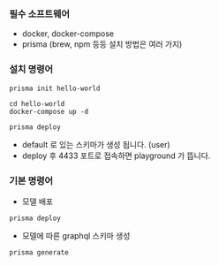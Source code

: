 ### 필수 소프트웨어
- docker, docker-compose
- prisma (brew, npm 등등 설치 방법은 여러 가지)

### 설치 명령어

```
prisma init hello-world

cd hello-world
docker-compose up -d

prisma deploy
```
- default 로 있는 스키마가 생성 됩니다. (user)
- deploy 후 4433 포트로 접속하면 playground 가 뜹니다.

### 기본 명령어

- 모델 배포
```
prisma deploy
```

- 모델에 따른 graphql 스키마 생성
```
prisma generate
```